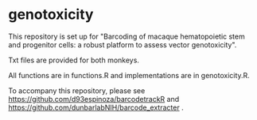 # genotoxicity

This repository is set up for "Barcoding of macaque hematopoietic stem and progenitor cells: a robust platform to assess vector genotoxicity".

Txt files are provided for both monkeys.

All functions are in functions.R and implementations are in genotoxicity.R.

To accompany this repository, please see https://github.com/d93espinoza/barcodetrackR and https://github.com/dunbarlabNIH/barcode_extracter .
